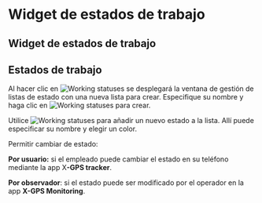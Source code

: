 # Widget de estados de trabajo

## Widget de estados de trabajo

## Estados de trabajo

Al hacer clic en ![Working statuses](https://www.navixy.com/wp-content/uploads/2021/09/zjhopml.png) se desplegará la ventana de gestión de listas de estado con una nueva lista para crear. Especifique su nombre y haga clic en ![Working statuses](https://www.navixy.com/wp-content/uploads/2021/09/avcljbl.png) para crear.

Utilice ![Working statuses](https://www.navixy.com/wp-content/uploads/2021/09/fxnvkwl-1.png) para añadir un nuevo estado a la lista. Allí puede especificar su nombre y elegir un color.

Permitir cambiar de estado:

**Por usuario:** si el empleado puede cambiar el estado en su teléfono mediante la app &#x58;**-GPS tracker**.

**Por observador**: si el estado puede ser modificado por el operador en la app **X-GPS Monitoring**.
